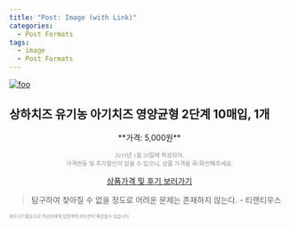 ```yaml
---
title: "Post: Image (with Link)"
categories:
  - Post Formats
tags:
  - image
  - Post Formats
---
```


[![foo](https://live.staticflickr.com/8361/8400335147_5fabaa504c_o.jpg)](https://flic.kr/p/dNiUYB)
## 상하치즈 유기농 아기치즈 영양균형 2단계 10매입, 1개
<p style="text-align: center;">**가격: 5,000원**</p>
<p style="text-align: center;"><span style="color: #898c8f; font-family: Georgia,Times,serif; font-size: 0.75em;">2019년 1월 20일에 작성되어, <br>가격변동 및 추가할인이 있을 수 있으니, 상품 가격을 꼭!확인해주세요.</span>
</p>	


<div markdown="0" style="text-align: center;"><a href="#" class="btn btn--success">상품가격 및 후기 보러가기</a></div>



> 탐구하여 찾아질 수 없을 정도로 어려운 문제는 존재하지 않는다. - 티랜티우스

<span style="color: #898c8f; font-family: Georgia,Times,serif; font-size: 0.55em;">파트너스활동으로 작성자에게 일정액의 커미션이 제공될수 있습니다.</span>

